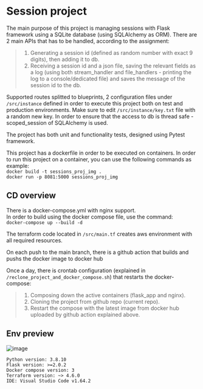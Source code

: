 # Session project


The main purpose of this project is managing sessions with Flask framework using a SQLite database (using SQLAlchemy as ORM).
There are 2 main APIs that has to be handled, according to the assignment:


>1. Generating a  session id (defined as random number with exact 9 digits), then adding it to db.
>2. Receiving a session id and a json file, saving the relevant fields as a log (using both stream_handler and file_handlers - printing the log to a console/dedicated file) and saves the message of the session id to the db.

Supported routes splitted to blueprints, 2 configuration files under `/src/instance` defined in order to execute this project both on test and production environments.
Make sure to edit `/src/instance/key.txt` file with a random new key.
In order to ensure that the access to db is thread safe - scoped_session of SQLAlchemy is used.

The project has both unit and functionality tests, designed using Pytest framework.

This project has a dockerfile in order to be executed on containers.
In order to run this project on a container, you can use the following commands as example:  
`docker build -t sessions_proj_img .`  
`docker run -p 8081:5000 sessions_proj_img`
  

## CD overview

There is a docker-compose.yml with nginx support.  
In order to build using the docker compose file, use the command:  
`docker-compose up --build -d`  
  
The terraform code located in `/src/main.tf` creates aws environment with all required resources.

On each push to the main branch, there is a github action that builds and pushs the docker image to docker hub

Once a day, there is crontab configuration (explained in `/reclone_project_and_docker_compose.sh`) that restarts the docker-compose:
>1. Composing down the active containers (flask_app and nginx).
>2. Cloning the project from github repo (current repo).
>3. Restart the compose with the latest image from docker hub uploaded by github action explained above.

## Env preview

![image](https://user-images.githubusercontent.com/48648513/162792774-fbfdb2ff-4681-49d2-b8fe-4ff77f3c8109.png)


  


`Python version: 3.8.10`  
`Flask version: >=2.0.2`  
`Docker compose version: 3`  
`Terraform version: ~> 4.6.0`  
`IDE: Visual Studio Code v1.64.2`  

